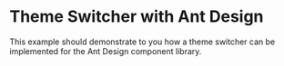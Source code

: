 # Theme Switcher with Ant Design
This example should demonstrate to you how a theme switcher can be implemented for the Ant Design component library.